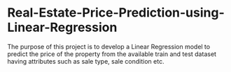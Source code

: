 # Real-Estate-Price-Prediction-using-Linear-Regression
The purpose of this project is to develop a Linear Regression model to predict the price of the property from the available train and test dataset having attributes such as sale type, sale condition etc.
